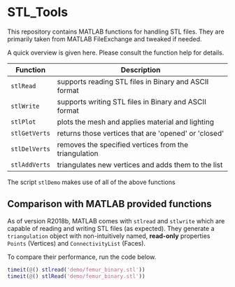 # STL_Tools

This repository contains MATLAB functions for handling STL files. They are primarily taken from MATLAB FileExchange and tweaked if needed.

A quick overview is given here. Please consult the function help for details.

|   Function    |                      Description                      |
| ------------- | ----------------------------------------------------- |
| `stlRead`     | supports reading STL files in Binary and ASCII format |
| `stlWrite`    | supports writing STL files in Binary and ASCII format |
| `stlPlot`     | plots the mesh and applies material and lighting      |
| `stlGetVerts` | returns those vertices that are 'opened' or 'closed'  |
| `stlDelVerts` | removes the specified vertices from the triangulation |
| `stlAddVerts` | triangulates new vertices and adds them to the list   |

The script `stlDemo` makes use of all of the above functions

## Comparison with MATLAB provided functions

As of version R2018b, MATLAB comes with `stlread` and `stlwrite` which are capable of reading and writing STL files (as expected).
They generate a `triangulation` object with non-intuitively named, **read-only** properties `Points` (Vertices) and `ConnectivityList` (Faces).

To compare their performance, run the code below.

```MATLAB
timeit(@() stlread('demo/femur_binary.stl'))
timeit(@() stlRead('demo/femur_binary.stl'))
```
